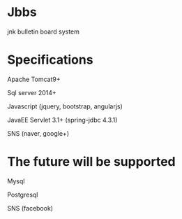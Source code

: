 Jbbs
===============
jnk bulletin board system

Specifications
===============
Apache Tomcat9+

Sql server 2014+

Javascript (jquery, bootstrap, angularjs)

JavaEE Servlet 3.1+ (spring-jdbc 4.3.1)

SNS (naver, google+)




The future will be supported
===============
Mysql

Postgresql

SNS (facebook)
